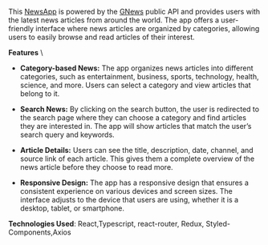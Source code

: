 

This [NewsApp](https://sparkly-cat-f1566e.netlify.app/) is powered by the [GNews](https://gnews.io/) public API and provides users with the latest news articles from around the world. The app offers a user-friendly interface where news articles are organized by categories, allowing users to easily browse and read articles of their interest.

**Features** \
* **Category-based News:** The app organizes news articles into different categories, such as entertainment, business, sports, technology, health, science, and more. Users can select a category and view articles that belong to it.

* **Search News:** By clicking on the search button, the user is redirected to the search page where they can choose a category and find articles they are interested in. The app will show articles that match the user’s search query and keywords.

* **Article Details:** Users can see the title, description, date, channel, and source link of each article. This gives them a complete overview of the news article before they choose to read more.

* **Responsive Design:** The app has a responsive design that ensures a consistent experience on various devices and screen sizes. The interface adjusts to the device that users are using, whether it is a desktop, tablet, or smartphone.

**Technologies Used**: React,Typescript, react-router, Redux, Styled-Components,Axios

